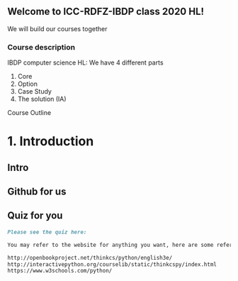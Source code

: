 ## Welcome to ICC-RDFZ-IBDP class 2020 HL!

We will build our courses together

### Course description

IBDP computer science HL:
We have 4 different parts
1. Core
2. Option
3. Case Study
4. The solution (IA)

Course Outline
# 1. Introduction
## Intro
## Github for us
## Quiz for you
```markdown
Please see the quiz here: 

You may refer to the website for anything you want, here are some references for you:

http://openbookproject.net/thinkcs/python/english3e/
http://interactivepython.org/courselib/static/thinkcspy/index.html
https://www.w3schools.com/python/

```
